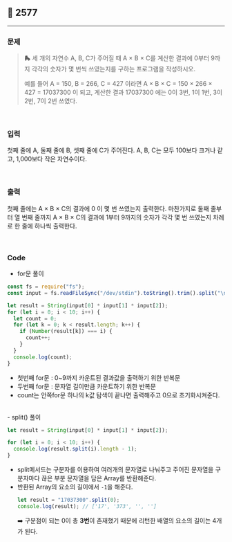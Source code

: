## 📮 2577

---

### 문제

> **🛼** 세 개의 자연수 A, B, C가 주어질 때 A × B × C를 계산한 결과에 0부터 9까지 각각의 숫자가 몇 번씩 쓰였는지를 구하는 프로그램을 작성하시오.
>
> 예를 들어 A = 150, B = 266, C = 427 이라면 A × B × C = 150 × 266 × 427 = 17037300 이 되고, 계산한 결과 17037300 에는 0이 3번, 1이 1번, 3이 2번, 7이 2번 쓰였다.

<br />

### 입력

첫째 줄에 A, 둘째 줄에 B, 셋째 줄에 C가 주어진다. A, B, C는 모두 100보다 크거나 같고, 1,000보다 작은 자연수이다.

<br />

### 출력

첫째 줄에는 A × B × C의 결과에 0 이 몇 번 쓰였는지 출력한다. 마찬가지로 둘째 줄부터 열 번째 줄까지 A × B × C의 결과에 1부터 9까지의 숫자가 각각 몇 번 쓰였는지 차례로 한 줄에 하나씩 출력한다.

<br />

### Code

- for문 풀이

```javascript
const fs = require("fs");
const input = fs.readFileSync("/dev/stdin").toString().trim().split("\n");

let result = String(input[0] * input[1] * input[2]);
for (let i = 0; i < 10; i++) {
  let count = 0;
  for (let k = 0; k < result.length; k++) {
    if (Number(result[k]) === i) {
      count++;
    }
  }
  console.log(count);
}
```

- 첫번째 for문 : 0~9까지 카운트된 결과값을 출력하기 위한 반복문
- 두번째 for문 : 문자열 길이만큼 카운트하기 위한 반복문
- count는 안쪽for문 하나의 k값 탐색이 끝나면 출력해주고 0으로 초기화시켜준다.

<br />
- split() 풀이

```javascript
let result = String(input[0] * input[1] * input[2]);

for (let i = 0; i < 10; i++) {
  console.log(result.split(i).length - 1);
}
```

- split메서드는 구분자를 이용하여 여러개의 문자열로 나눠주고
  주어진 문자열을 구분자마다 끊은 부분 문자열을 담은 Array를 반환해준다.
- 반환된 Array의 요소의 길이에서 `-1`을 해준다.
  ```javascript
  let result = "17037300".split(0);
  console.log(result); // ['17', '373', '', '']
  ```
  ➡️ 구분점이 되는 0이 총 **3번**이 존재했기 때문에 리턴한 배열의 요소의 길이는 4개가 된다.

